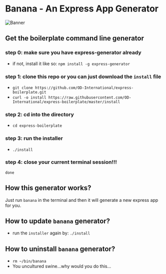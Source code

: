 # Banana - An Express App Generator
![Banner](https://media.giphy.com/media/bh4jzePjmd9iE/giphy.gif)

## Get the boilerplate command line generator

### step 0: make sure you have express-generator already
  - if not, install it like so: `npm install -g express-generator`

### step 1: clone this repo or you can just download the `install` file
  - `git clone https://github.com/OD-International/express-boilerplate.git`
  - `curl -o install https://raw.githubusercontent.com/OD-International/express-boilerplate/master/install`

### step 2: cd into the directory
  - `cd express-boilerplate`

### step 3: run the installer
  - `./install`

### step 4: close your current terminal session!!!
`done`

## How this generator works?

Just run `banana` in the terminal and then it will generate a new express app for you.

## How to update `banana` generator?
  - run the `installer` again by: `./install`

## How to uninstall `banana` generator?
  - `rm ~/bin/banana`
  - You uncultured swine...why would you do this...
